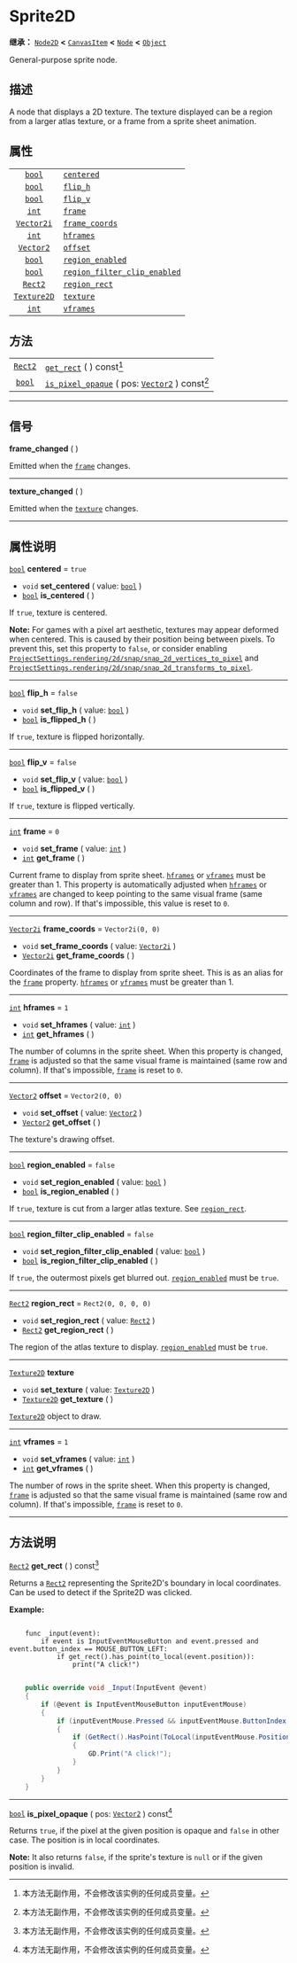 <!-- ⚠ 请勿编辑本文件 ⚠ -->
<!-- 本文档使用脚本从 WeDot 引擎源码仓库生成。 -->
<!-- 生成脚本：https://github.com/WeDot-Engine/WeDot/tree/4.3/doc/tools/make_md.py； -->
<!-- 原文件：https://github.com/WeDot-Engine/WeDot/tree/4.3/doc/classes/Sprite2D.xml。 -->

<div id="_class_sprite2d"></div>

# Sprite2D

**继承：** [`Node2D`](class_node2d.md) **<** [`CanvasItem`](class_canvasitem.md) **<** [`Node`](class_node.md) **<** [`Object`](class_object.md)

General-purpose sprite node.

## 描述

A node that displays a 2D texture. The texture displayed can be a region from a larger atlas texture, or a frame from a sprite sheet animation.

## 属性

|||
|:-:|:--|
| [`bool`](class_bool.md)           | [`centered`](class_sprite2d.md#class_sprite2d_property_centered)                                     | ``true``              |
| [`bool`](class_bool.md)           | [`flip_h`](class_sprite2d.md#class_sprite2d_property_flip_h)                                         | ``false``             |
| [`bool`](class_bool.md)           | [`flip_v`](class_sprite2d.md#class_sprite2d_property_flip_v)                                         | ``false``             |
| [`int`](class_int.md)             | [`frame`](class_sprite2d.md#class_sprite2d_property_frame)                                           | ``0``                 |
| [`Vector2i`](class_vector2i.md)   | [`frame_coords`](class_sprite2d.md#class_sprite2d_property_frame_coords)                             | ``Vector2i(0, 0)``    |
| [`int`](class_int.md)             | [`hframes`](class_sprite2d.md#class_sprite2d_property_hframes)                                       | ``1``                 |
| [`Vector2`](class_vector2.md)     | [`offset`](class_sprite2d.md#class_sprite2d_property_offset)                                         | ``Vector2(0, 0)``     |
| [`bool`](class_bool.md)           | [`region_enabled`](class_sprite2d.md#class_sprite2d_property_region_enabled)                         | ``false``             |
| [`bool`](class_bool.md)           | [`region_filter_clip_enabled`](class_sprite2d.md#class_sprite2d_property_region_filter_clip_enabled) | ``false``             |
| [`Rect2`](class_rect2.md)         | [`region_rect`](class_sprite2d.md#class_sprite2d_property_region_rect)                               | ``Rect2(0, 0, 0, 0)`` |
| [`Texture2D`](class_texture2d.md) | [`texture`](class_sprite2d.md#class_sprite2d_property_texture)                                       |                       |
| [`int`](class_int.md)             | [`vframes`](class_sprite2d.md#class_sprite2d_property_vframes)                                       | ``1``                 |

## 方法

|||
|:-:|:--|
| [`Rect2`](class_rect2.md) | [`get_rect`](class_sprite2d.md#class_sprite2d_method_get_rect) ( ) const[^const]                                                  |
| [`bool`](class_bool.md)   | [`is_pixel_opaque`](class_sprite2d.md#class_sprite2d_method_is_pixel_opaque) ( pos: [`Vector2`](class_vector2.md) ) const[^const] |

<!-- rst-class:: classref-section-separator -->

---

## 信号

<div id="_class_class_sprite2d_signal_frame_changed"></div>

**frame_changed** ( ) <div id="class_sprite2d_signal_frame_changed"></div>

Emitted when the [`frame`](class_sprite2d.md#class_sprite2d_property_frame) changes.

<!-- rst-class:: classref-item-separator -->

---

<div id="_class_class_sprite2d_signal_texture_changed"></div>

**texture_changed** ( ) <div id="class_sprite2d_signal_texture_changed"></div>

Emitted when the [`texture`](class_sprite2d.md#class_sprite2d_property_texture) changes.

<!-- rst-class:: classref-section-separator -->

---

## 属性说明

<div id="_class_sprite2d_property_centered"></div>

[`bool`](class_bool.md) **centered** = ``true`` <div id="class_sprite2d_property_centered"></div>

- `void` **set_centered** ( value: [`bool`](class_bool.md) )
- [`bool`](class_bool.md) **is_centered** ( )

If `true`, texture is centered.

 **Note:** For games with a pixel art aesthetic, textures may appear deformed when centered. This is caused by their position being between pixels. To prevent this, set this property to `false`, or consider enabling [`ProjectSettings.rendering/2d/snap/snap_2d_vertices_to_pixel`](class_projectsettings.md#class_projectsettings_property_rendering/2d/snap/snap_2d_vertices_to_pixel) and [`ProjectSettings.rendering/2d/snap/snap_2d_transforms_to_pixel`](class_projectsettings.md#class_projectsettings_property_rendering/2d/snap/snap_2d_transforms_to_pixel).

<!-- rst-class:: classref-item-separator -->

---

<div id="_class_sprite2d_property_flip_h"></div>

[`bool`](class_bool.md) **flip_h** = ``false`` <div id="class_sprite2d_property_flip_h"></div>

- `void` **set_flip_h** ( value: [`bool`](class_bool.md) )
- [`bool`](class_bool.md) **is_flipped_h** ( )

If `true`, texture is flipped horizontally.

<!-- rst-class:: classref-item-separator -->

---

<div id="_class_sprite2d_property_flip_v"></div>

[`bool`](class_bool.md) **flip_v** = ``false`` <div id="class_sprite2d_property_flip_v"></div>

- `void` **set_flip_v** ( value: [`bool`](class_bool.md) )
- [`bool`](class_bool.md) **is_flipped_v** ( )

If `true`, texture is flipped vertically.

<!-- rst-class:: classref-item-separator -->

---

<div id="_class_sprite2d_property_frame"></div>

[`int`](class_int.md) **frame** = ``0`` <div id="class_sprite2d_property_frame"></div>

- `void` **set_frame** ( value: [`int`](class_int.md) )
- [`int`](class_int.md) **get_frame** ( )

Current frame to display from sprite sheet. [`hframes`](class_sprite2d.md#class_sprite2d_property_hframes) or [`vframes`](class_sprite2d.md#class_sprite2d_property_vframes) must be greater than 1. This property is automatically adjusted when [`hframes`](class_sprite2d.md#class_sprite2d_property_hframes) or [`vframes`](class_sprite2d.md#class_sprite2d_property_vframes) are changed to keep pointing to the same visual frame (same column and row). If that's impossible, this value is reset to `0`.

<!-- rst-class:: classref-item-separator -->

---

<div id="_class_sprite2d_property_frame_coords"></div>

[`Vector2i`](class_vector2i.md) **frame_coords** = ``Vector2i(0, 0)`` <div id="class_sprite2d_property_frame_coords"></div>

- `void` **set_frame_coords** ( value: [`Vector2i`](class_vector2i.md) )
- [`Vector2i`](class_vector2i.md) **get_frame_coords** ( )

Coordinates of the frame to display from sprite sheet. This is as an alias for the [`frame`](class_sprite2d.md#class_sprite2d_property_frame) property. [`hframes`](class_sprite2d.md#class_sprite2d_property_hframes) or [`vframes`](class_sprite2d.md#class_sprite2d_property_vframes) must be greater than 1.

<!-- rst-class:: classref-item-separator -->

---

<div id="_class_sprite2d_property_hframes"></div>

[`int`](class_int.md) **hframes** = ``1`` <div id="class_sprite2d_property_hframes"></div>

- `void` **set_hframes** ( value: [`int`](class_int.md) )
- [`int`](class_int.md) **get_hframes** ( )

The number of columns in the sprite sheet. When this property is changed, [`frame`](class_sprite2d.md#class_sprite2d_property_frame) is adjusted so that the same visual frame is maintained (same row and column). If that's impossible, [`frame`](class_sprite2d.md#class_sprite2d_property_frame) is reset to `0`.

<!-- rst-class:: classref-item-separator -->

---

<div id="_class_sprite2d_property_offset"></div>

[`Vector2`](class_vector2.md) **offset** = ``Vector2(0, 0)`` <div id="class_sprite2d_property_offset"></div>

- `void` **set_offset** ( value: [`Vector2`](class_vector2.md) )
- [`Vector2`](class_vector2.md) **get_offset** ( )

The texture's drawing offset.

<!-- rst-class:: classref-item-separator -->

---

<div id="_class_sprite2d_property_region_enabled"></div>

[`bool`](class_bool.md) **region_enabled** = ``false`` <div id="class_sprite2d_property_region_enabled"></div>

- `void` **set_region_enabled** ( value: [`bool`](class_bool.md) )
- [`bool`](class_bool.md) **is_region_enabled** ( )

If `true`, texture is cut from a larger atlas texture. See [`region_rect`](class_sprite2d.md#class_sprite2d_property_region_rect).

<!-- rst-class:: classref-item-separator -->

---

<div id="_class_sprite2d_property_region_filter_clip_enabled"></div>

[`bool`](class_bool.md) **region_filter_clip_enabled** = ``false`` <div id="class_sprite2d_property_region_filter_clip_enabled"></div>

- `void` **set_region_filter_clip_enabled** ( value: [`bool`](class_bool.md) )
- [`bool`](class_bool.md) **is_region_filter_clip_enabled** ( )

If `true`, the outermost pixels get blurred out. [`region_enabled`](class_sprite2d.md#class_sprite2d_property_region_enabled) must be `true`.

<!-- rst-class:: classref-item-separator -->

---

<div id="_class_sprite2d_property_region_rect"></div>

[`Rect2`](class_rect2.md) **region_rect** = ``Rect2(0, 0, 0, 0)`` <div id="class_sprite2d_property_region_rect"></div>

- `void` **set_region_rect** ( value: [`Rect2`](class_rect2.md) )
- [`Rect2`](class_rect2.md) **get_region_rect** ( )

The region of the atlas texture to display. [`region_enabled`](class_sprite2d.md#class_sprite2d_property_region_enabled) must be `true`.

<!-- rst-class:: classref-item-separator -->

---

<div id="_class_sprite2d_property_texture"></div>

[`Texture2D`](class_texture2d.md) **texture** <div id="class_sprite2d_property_texture"></div>

- `void` **set_texture** ( value: [`Texture2D`](class_texture2d.md) )
- [`Texture2D`](class_texture2d.md) **get_texture** ( )

[`Texture2D`](class_texture2d.md) object to draw.

<!-- rst-class:: classref-item-separator -->

---

<div id="_class_sprite2d_property_vframes"></div>

[`int`](class_int.md) **vframes** = ``1`` <div id="class_sprite2d_property_vframes"></div>

- `void` **set_vframes** ( value: [`int`](class_int.md) )
- [`int`](class_int.md) **get_vframes** ( )

The number of rows in the sprite sheet. When this property is changed, [`frame`](class_sprite2d.md#class_sprite2d_property_frame) is adjusted so that the same visual frame is maintained (same row and column). If that's impossible, [`frame`](class_sprite2d.md#class_sprite2d_property_frame) is reset to `0`.

<!-- rst-class:: classref-section-separator -->

---

## 方法说明

<div id="_class_sprite2d_method_get_rect"></div>

[`Rect2`](class_rect2.md) **get_rect** ( ) const[^const]<div id="class_sprite2d_method_get_rect"></div>

Returns a [`Rect2`](class_rect2.md) representing the Sprite2D's boundary in local coordinates. Can be used to detect if the Sprite2D was clicked.

 **Example:** 



```gdscript

    func _input(event):
        if event is InputEventMouseButton and event.pressed and event.button_index == MOUSE_BUTTON_LEFT:
            if get_rect().has_point(to_local(event.position)):
                print("A click!")
```

```csharp

    public override void _Input(InputEvent @event)
    {
        if (@event is InputEventMouseButton inputEventMouse)
        {
            if (inputEventMouse.Pressed && inputEventMouse.ButtonIndex == MouseButton.Left)
            {
                if (GetRect().HasPoint(ToLocal(inputEventMouse.Position)))
                {
                    GD.Print("A click!");
                }
            }
        }
    }
```







<!-- rst-class:: classref-item-separator -->

---

<div id="_class_sprite2d_method_is_pixel_opaque"></div>

[`bool`](class_bool.md) **is_pixel_opaque** ( pos: [`Vector2`](class_vector2.md) ) const[^const]<div id="class_sprite2d_method_is_pixel_opaque"></div>

Returns `true`, if the pixel at the given position is opaque and `false` in other case. The position is in local coordinates.

 **Note:** It also returns `false`, if the sprite's texture is `null` or if the given position is invalid.

[^virtual]: 本方法通常需要用户覆盖才能生效。
[^const]: 本方法无副作用，不会修改该实例的任何成员变量。
[^vararg]: 本方法除了能接受在此处描述的参数外，还能够继续接受任意数量的参数。
[^constructor]: 本方法用于构造某个类型。
[^static]: 调用本方法无需实例，可直接使用类名进行调用。
[^operator]: 本方法描述的是使用本类型作为左操作数的有效运算符。
[^bitfield]: 这个值是由下列位标志构成位掩码的整数。
[^void]: 无返回值。
